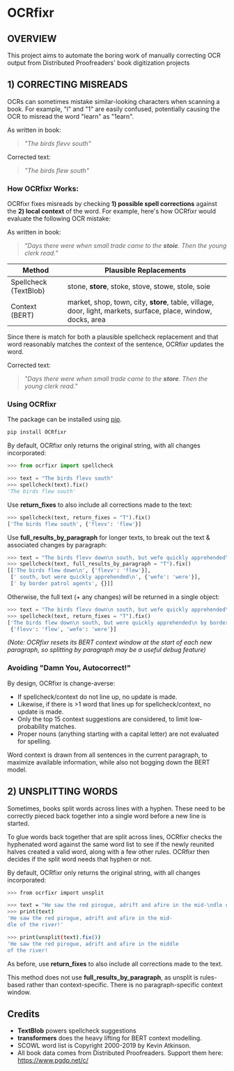 # OCRfixr

## OVERVIEW 
This project aims to automate the boring work of manually correcting OCR output from Distributed Proofreaders' book digitization projects


## 1) CORRECTING MISREADS
OCRs can sometimes mistake similar-looking characters when scanning a book. For example, "l" and "1" are easily confused, potentially causing the OCR to misread the word "learn" as "1earn".

As written in book: 
> _"The birds flevv south"_

Corrected text:
> _"The birds flew south"_

### How OCRfixr Works:
OCRfixr fixes misreads by checking __1) possible spell corrections__ against the __2) local context__ of the word. For example, here's how OCRfixr would evaluate the following OCR mistake:

As written in book: 
> _"Days there were when small trade came to the __stoie__. Then the young clerk read._"

| Method | Plausible Replacements |
| --------------- | --------------- | 
| Spellcheck (TextBlob) | stone, __store__, stoke, stove, stowe, stole, soie |
| Context (BERT) | market, shop, town, city, __store__, table, village, door, light, markets, surface, place, window, docks, area |

Since there is match for both a plausible spellcheck replacement and that word reasonably matches the context of the sentence, OCRfixr updates the word. 

Corrected text:
> _"Days there were when small trade came to the __store__. Then the young clerk read._"


### Using OCRfixr

The package can be installed using [pip](https://pypi.org/project/OCRfixr/). 

```bash
pip install OCRfixr
```

By default, OCRfixr only returns the original string, with all changes incorporated:
```python
>>> from ocrfixr import spellcheck

>>> text = "The birds flevv south"
>>> spellcheck(text).fix()
'The birds flew south'
```

Use __return_fixes__ to also include all corrections made to the text:
```python
>>> spellcheck(text, return_fixes = "T").fix()
['The birds flew south', {'flevv': 'flew'}]
```

Use __full_results_by_paragraph__ for longer texts, to break out the text & associated changes by paragraph: 
```python
>>> text = "The birds flevv down\n south, but wefe quickly apprehended\n by border patrol agents"
>>> spellcheck(text, full_results_by_paragraph = "T").fix()
[['The birds flew down\n', {'flevv': 'flew'}],
 [' south, but were quickly apprehended\n', {'wefe': 'were'}],
 [' by border patrol agents', {}]]
```

Otherwise, the full text (+ any changes) will be returned in a single object:
```python
>>> text = "The birds flevv down\n south, but wefe quickly apprehended\n by border patrol agents"
>>> spellcheck(text, return_fixes = "T").fix()
['The birds flew down\n south, but were quickly apprehended\n by border patrol agents',
 {'flevv': 'flew', 'wefe': 'were'}]
```
_(Note: OCRfixr resets its BERT context window at the start of each new paragraph, so splitting by paragraph may be a useful debug feature)_


### Avoiding "Damn You, Autocorrect!"
By design, OCRfixr is change-averse:
- If spellcheck/context do not line up, no update is made.
- Likewise, if there is >1 word that lines up for spellcheck/context, no update is made.
- Only the top 15 context suggestions are considered, to limit low-probability matches.
- Proper nouns (anything starting with a capital letter) are not evaluated for spelling.

Word context is drawn from all sentences in the current paragraph, to maximize available information, while also not bogging down the BERT model. 



## 2) UNSPLITTING WORDS
Sometimes, books split words across lines with a hyphen. These need to be correctly pieced back together into a single word before a new line is started.

To glue words back together that are split across lines, OCRfixr checks the hyphenated word against the same word list to see if the newly reunited halves created a valid word, along with a few other rules. OCRfixr then decides if the split word needs that hyphen or not.

By default, OCRfixr only returns the original string, with all changes incorporated:
```bash
>>> from ocrfixr import unsplit

>>> text = "He saw the red pirogue, adrift and afire in the mid-\ndle of the river!"
>>> print(text)
'He saw the red pirogue, adrift and afire in the mid-
dle of the river!'

>>> print(unsplit(text).fix())
'He saw the red pirogue, adrift and afire in the middle
of the river!
```

As before, use __return_fixes__ to also include all corrections made to the text.

This method does not use __full_results_by_paragraph__, as unsplit is rules-based rather than context-specific. There is no paragraph-specific context window. 


## Credits

- __TextBlob__ powers spellcheck suggestions
- __transformers__ does the heavy lifting for BERT context modelling. 
- SCOWL word list is Copyright 2000-2019 by Kevin Atkinson.
- All book data comes from Distributed Proofreaders. Support them here: <https://www.pgdp.net/c/>